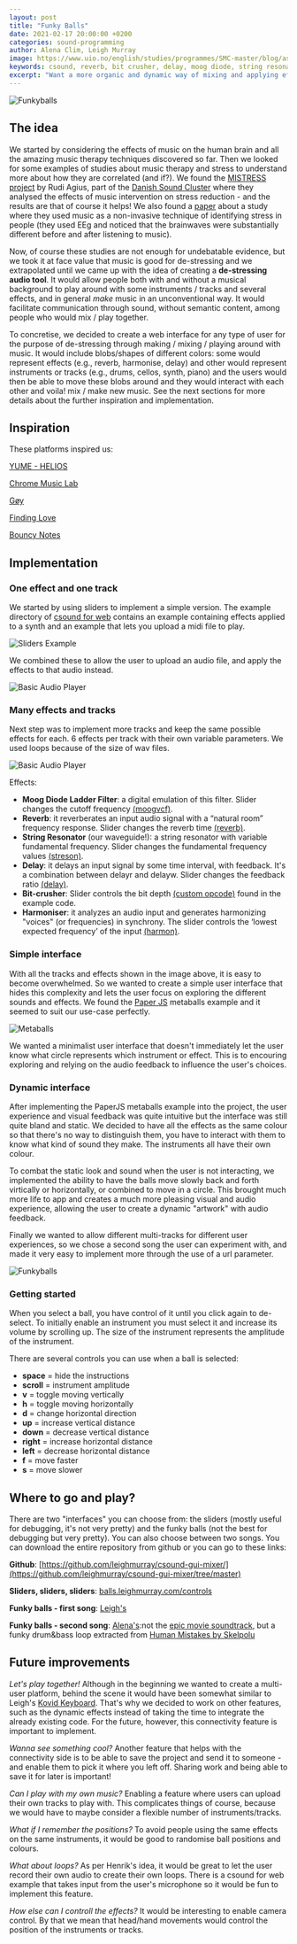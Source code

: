```yaml
---
layout: post
title: "Funky Balls"
date: 2021-02-17 20:00:00 +0200
categories: sound-programming
author: Alena Clim, Leigh Murray
image: https://www.uio.no/english/studies/programmes/SMC-master/blog/assets/image/2021_02_19_leigh_funkyballs.gif
keywords: csound, reverb, bit crusher, delay, moog diode, string resonator, harmoniser
excerpt: "Want a more organic and dynamic way of mixing and applying effects? Experiment with funky balls!"
---
```


![Funkyballs](https://www.uio.no/english/studies/programmes/SMC-master/blog/assets/image/2021_02_19_leigh_funkyballs.gif)

## The idea

We started by considering the effects of music on the human brain and all the amazing music therapy techniques discovered so far. Then we looked for some examples of studies about music therapy and stress to understand more about how they are correlated (and if?). We found the [MISTRESS project](https://www.google.com/url?sa=t&rct=j&q=&esrc=s&source=web&cd=&ved=2ahUKEwikwv23qPbuAhXwpIsKHfL7DlkQFjABegQIAhAD&url=https%3A%2F%2Fdanishsound.org%2Fwp-content%2Fuploads%2F2018%2F10%2FMISTRESS_Phase1_Report.pdf&usg=AOvVaw1s214Cl7_42xLTUh1_PFX5) by Rudi Agius, part of the [Danish Sound Cluster](https://danishsound.org/) where they analysed the effects of music intervention on stress reduction - and the results are that of course it helps! We also found a [paper](https://ieeexplore.ieee.org/document/7557197/authors#authors) about a study where they used music as a non-invasive technique of identifying stress in people (they used EEg and noticed that the brainwaves were substantially different before and after listening to music).

Now, of course these studies are not enough for undebatable evidence, but we took it at face value that music is good for de-stressing and we extrapolated until we came up with the idea of creating a **de-stressing audio tool**. It would allow people both with and without a musical background to play around with some instruments / tracks and several effects, and in general _make_ music in an unconventional way. It would facilitate communication through sound, without semantic content, among people who would mix / play together.

To concretise, we decided to create a web interface for any type of user for the purpose of de-stressing through making / mixing / playing around with music. It would include blobs/shapes of different colors: some would represent effects (e.g., reverb, harmonise, delay) and other would represent instruments or tracks (e.g., drums, cellos, synth, piano) and the users would then be able to move these blobs around and they would interact with each other and voila! mix / make new music. See the next sections for more details about the further inspiration and implementation.


## Inspiration

These platforms inspired us:

[YUME - HELIOS](http://unseen-music.com/yume/)

[Chrome Music Lab](https://artsandculture.google.com/experiment/blob-opera/AAHWrq360NcGbw)

[Gøy](http://goy-goy.herokuapp.com/)

[Finding Love](https://findinglove.activetheory.net/)

[Bouncy Notes](https://www.youtube.com/watch?v=lflaa09CVqg)

## Implementation

### One effect and one track

We started by using sliders to implement a simple version. The example directory of [csound for web](https://csound.com/download.html) contains an example containing effects applied to a synth and an example that lets you upload a midi file to play.

![Sliders Example](/assets/image/2021_02_19_leigh_slider_example.png)

We combined these to allow the user to upload an audio file, and apply the effects to that audio instead.

![Basic Audio Player](/assets/image/2021_02_19_leigh_basic_audio_player.png)

### Many effects and tracks

Next step was to implement more tracks and keep the same possible effects for each. 6 effects per track with their own variable parameters. We used loops because of the size of wav files.

![Basic Audio Player](/assets/image/2021_02_19_leigh_sliders_complete.png)

Effects:
- **Moog Diode Ladder Filter**: a digital emulation of this filter. Slider changes the cutoff frequency [(moogvcf)](http://www.csounds.com/manual/html/moogvcf.html).
- **Reverb**: it reverberates an input audio signal with a “natural room” frequency response. Slider changes the reverb time [(reverb)](http://www.csounds.com/manual/html/reverb.html).
- **String Resonator** (our waveguide!): a string resonator with variable fundamental frequency. Slider changes the fundamental frequency values [(streson)](http://www.csounds.com/manual/html/streson.html).
- **Delay**: it delays an input signal by some time interval, with feedback. It's a combination between delayr and delayw. Slider changes the feedback ratio [(delay)](http://www.csounds.com/manual/html/delay.html).
- **Bit-crusher**: Slider controls the bit depth [(custom opcode)](http://www.csounds.com/manual/html/upsamp.html) found in the example code.
- **Harmoniser**: it analyzes an audio input and generates harmonizing "voices" (or frequencies) in synchrony. The slider controls the ‘lowest expected frequency’ of the input [(harmon)](http://www.csounds.com/manual/html/harmon.html).

### Simple interface

With all the tracks and effects shown in the image above, it is easy to become overwhelmed. So we wanted to create a simple user interface that hides this complexity and lets the user focus on exploring the different sounds and effects.  We found the [Paper JS](http://paperjs.org/examples/meta-balls/) metaballs example and it seemed to suit our use-case perfectly.

![Metaballs](https://www.uio.no/english/studies/programmes/SMC-master/blog/assets/image/2021_02_19_leigh_metaballs.gif)

We wanted a minimalist user interface that doesn't immediately let the user know what circle represents which instrument or effect. This is to encouring exploring and relying on the audio feedback to influence the user's choices.

### Dynamic interface

After implementing the PaperJS metaballs example into the project, the user experience and visual feedback was quite intuitive but the interface was still quite bland and static.  We decided to have all the effects as the same colour so that there's no way to distinguish them, you have to interact with them to know what kind of sound they make.  The instruments all have their own colour.

To combat the static look and sound when the user is not interacting, we implemented the ability to have the balls move slowly back and forth virtically or horizontally, or combined to move in a circle.  This brought much more life to app and creates a much more pleasing visual and audio experience, allowing the user to create a dynamic "artwork" with audio feedback.

Finally we wanted to allow different multi-tracks for different user experiences, so we chose a second song the user can experiment with, and made it very easy to implement more through the use of a url parameter.

![Funkyballs](https://www.uio.no/english/studies/programmes/SMC-master/blog/assets/image/2021_02_19_leigh_funkyballs.gif)

### Getting started

When you select a ball, you have control of it until you click again to de-select. To initially enable an instrument you must select it and increase its volume by scrolling up. The size of the instrument represents the amplitude of the instrument.

There are several controls you can use when a ball is selected:

- **space** = hide the instructions
- **scroll** = instrument amplitude
- **v** = toggle moving vertically
- **h** = toggle moving horizontally
- **d** = change horizontal direction
- **up** = increase vertical distance
- **down** = decrease vertical distance
- **right** = increase horizontal distance
- **left** = decrease horizontal distance
- **f** = move faster
- **s** = move slower

## Where to go and play?

There are two "interfaces" you can choose from: the sliders (mostly useful for debugging, it's not very pretty) and the funky balls (not the best for debugging but very pretty). You can also choose between two songs. You can download the entire repository from github or you can go to these links:

**Github**: [https://github.com/leighmurray/csound-gui-mixer/](https://github.com/leighmurray/csound-gui-mixer/tree/master)

**Sliders, sliders, sliders**: [balls.leighmurray.com/controls](https://balls.leighmurray.com/controls)

**Funky balls - first song**: [Leigh's](https://balls.leighmurray.com/)

**Funky balls - second song**: [Alena's](https://balls.leighmurray.com/?song=1):not the [epic movie soundtrack](https://cambridge-mt.com/ms/mtk/#NahumStrickland), but a funky drum&bass loop extracted from [Human Mistakes by Skelpolu](https://cambridge-mt.com/ms/mtk/#Skelpolu)

## Future improvements

_Let's play together!_ Although in the beginning we wanted to create a multi-user platform, behind the scene it would have been somewhat similar to Leigh's [Kovid Keyboard](https://SMC-master.github.io/sound-programming/2020/11/03/kovid-keyboard.html). That's why we decided to work on other features, such as the dynamic effects instead of taking the time to integrate the already existing code. For the future, however, this connectivity feature is important to implement.

_Wanna see something cool?_ Another feature that helps with the connectivity side is to be able to save the project and send it to someone - and enable them to pick it where you left off. Sharing work and being able to save it for later is important!

_Can I play with my own music?_ Enabling a feature where users can upload their own tracks to play with. This complicates things of course, because we would have to maybe consider a flexible number of instruments/tracks.

_What if I remember the positions?_ To avoid people using the same effects on the same instruments, it would be good to randomise ball positions and colours.

_What about loops?_ As per Henrik's idea, it would be great to let the user record their own audio to create their own loops.  There is a csound for web example that takes input from the user's microphone so it would be fun to implement this feature.

_How else can I controll the effects?_ It would be interesting to enable camera control. By that we mean that head/hand movements would control the position of the instruments or tracks.
